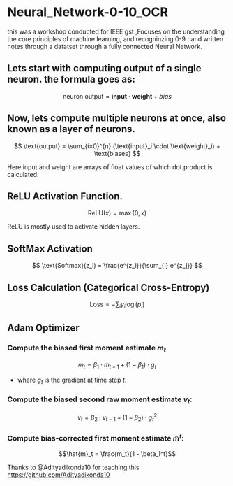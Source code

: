 # Neural_Network-0-10_OCR
this was a workshop conducted for IEEE gst ,Focuses on the understanding the core principles of  machine learning, and recogninzing 0-9 hand written notes through a datatset through a fully connected Neural Network.

## Lets start with computing output of a single neuron. the formula goes as:

$$ \text{neuron output} = \mathbf{input} \cdot \mathbf{weight} + bias $$

## Now, lets compute multiple neurons at once, also known as a layer of neurons.

$$ \text{output} = \sum_{i=0}^{n} (\text{input}_i \cdot \text{weight}_i) + \text{biases} $$

Here input and weight are arrays of float values of which dot product is calculated.
## ReLU Activation Function.
$$ \text{ReLU}(x) = \max(0, x) $$

ReLU is mostly used to activate hidden layers.
## SoftMax Activation

$$ \text{Softmax}(z_i) = \frac{e^{z_i}}{\sum_{j} e^{z_j}} $$
## Loss Calculation (Categorical Cross-Entropy)

$$ \text{Loss} = -\sum_{i} y_i \log(p_i) $$
## Adam Optimizer

### Compute the biased first moment estimate $m_t$
$$
m_t = \beta_1 \cdot m_{t-1} + (1 - \beta_1) \cdot g_t
$$

- where $g_t$ is the gradient at time step $t$.

### Compute the biased second raw moment estimate $v_t$:

$$
v_t = \beta_2 \cdot v_{t-1} + (1 - \beta_2) \cdot g_t^2
$$
### Compute bias-corrected first moment estimate $\hat{m}^t$:

$$\hat{m}_t = \frac{m_t}{1 - \beta_1^t}$$

Thanks to @Adityadikonda10 for teaching this https://github.com/Adityadikonda10
